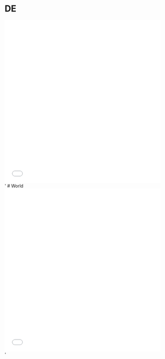 # DE
<iframe id="igraph" scrolling="no" style="border:none;" seamless="seamless" src="de-new.html" height="525" width="100%"></iframe>'
# World
<iframe id="igraph" scrolling="no" style="border:none;" seamless="seamless" src="world-new.html" height="525" width="100%"></iframe>'

